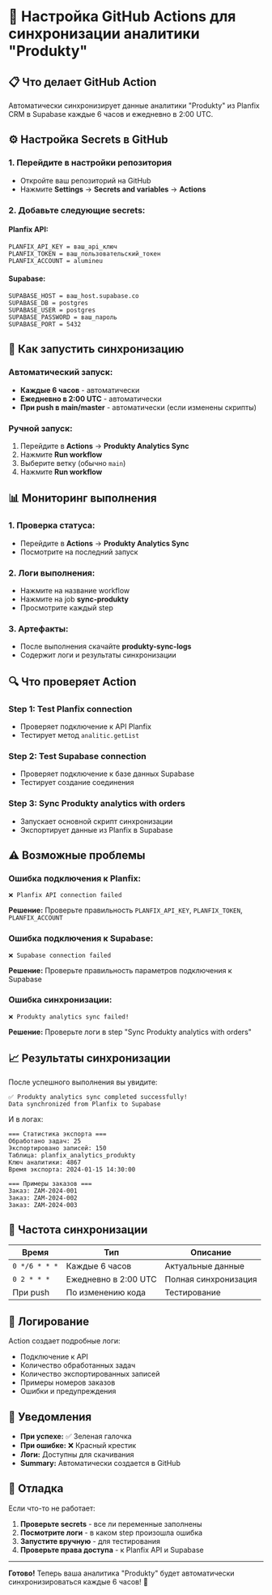# 🚀 Настройка GitHub Actions для синхронизации аналитики "Produkty"

## 📋 Что делает GitHub Action

Автоматически синхронизирует данные аналитики "Produkty" из Planfix CRM в Supabase каждые 6 часов и ежедневно в 2:00 UTC.

## ⚙️ Настройка Secrets в GitHub

### 1. Перейдите в настройки репозитория
- Откройте ваш репозиторий на GitHub
- Нажмите **Settings** → **Secrets and variables** → **Actions**

### 2. Добавьте следующие secrets:

#### Planfix API:
```
PLANFIX_API_KEY = ваш_api_ключ
PLANFIX_TOKEN = ваш_пользовательский_токен
PLANFIX_ACCOUNT = alumineu
```

#### Supabase:
```
SUPABASE_HOST = ваш_host.supabase.co
SUPABASE_DB = postgres
SUPABASE_USER = postgres
SUPABASE_PASSWORD = ваш_пароль
SUPABASE_PORT = 5432
```

## 🎯 Как запустить синхронизацию

### Автоматический запуск:
- **Каждые 6 часов** - автоматически
- **Ежедневно в 2:00 UTC** - автоматически
- **При push в main/master** - автоматически (если изменены скрипты)

### Ручной запуск:
1. Перейдите в **Actions** → **Produkty Analytics Sync**
2. Нажмите **Run workflow**
3. Выберите ветку (обычно `main`)
4. Нажмите **Run workflow**

## 📊 Мониторинг выполнения

### 1. Проверка статуса:
- Перейдите в **Actions** → **Produkty Analytics Sync**
- Посмотрите на последний запуск

### 2. Логи выполнения:
- Нажмите на название workflow
- Нажмите на job **sync-produkty**
- Просмотрите каждый step

### 3. Артефакты:
- После выполнения скачайте **produkty-sync-logs**
- Содержит логи и результаты синхронизации

## 🔍 Что проверяет Action

### Step 1: Test Planfix connection
- Проверяет подключение к API Planfix
- Тестирует метод `analitic.getList`

### Step 2: Test Supabase connection
- Проверяет подключение к базе данных Supabase
- Тестирует создание соединения

### Step 3: Sync Produkty analytics with orders
- Запускает основной скрипт синхронизации
- Экспортирует данные из Planfix в Supabase

## ⚠️ Возможные проблемы

### Ошибка подключения к Planfix:
```
❌ Planfix API connection failed
```
**Решение:** Проверьте правильность `PLANFIX_API_KEY`, `PLANFIX_TOKEN`, `PLANFIX_ACCOUNT`

### Ошибка подключения к Supabase:
```
❌ Supabase connection failed
```
**Решение:** Проверьте правильность параметров подключения к Supabase

### Ошибка синхронизации:
```
❌ Produkty analytics sync failed!
```
**Решение:** Проверьте логи в step "Sync Produkty analytics with orders"

## 📈 Результаты синхронизации

После успешного выполнения вы увидите:
```
✅ Produkty analytics sync completed successfully!
Data synchronized from Planfix to Supabase
```

И в логах:
```
=== Статистика экспорта ===
Обработано задач: 25
Экспортировано записей: 150
Таблица: planfix_analytics_produkty
Ключ аналитики: 4867
Время экспорта: 2024-01-15 14:30:00

=== Примеры заказов ===
Заказ: ZAM-2024-001
Заказ: ZAM-2024-002
Заказ: ZAM-2024-003
```

## 🔄 Частота синхронизации

| Время | Тип | Описание |
|-------|-----|----------|
| `0 */6 * * *` | Каждые 6 часов | Актуальные данные |
| `0 2 * * *` | Ежедневно в 2:00 UTC | Полная синхронизация |
| При push | По изменению кода | Тестирование |

## 📝 Логирование

Action создает подробные логи:
- Подключение к API
- Количество обработанных задач
- Количество экспортированных записей
- Примеры номеров заказов
- Ошибки и предупреждения

## 🚨 Уведомления

- **При успехе:** ✅ Зеленая галочка
- **При ошибке:** ❌ Красный крестик
- **Логи:** Доступны для скачивания
- **Summary:** Автоматически создается в GitHub

## 🔧 Отладка

Если что-то не работает:

1. **Проверьте secrets** - все ли переменные заполнены
2. **Посмотрите логи** - в каком step произошла ошибка
3. **Запустите вручную** - для тестирования
4. **Проверьте права доступа** - к Planfix API и Supabase

---

**Готово!** Теперь ваша аналитика "Produkty" будет автоматически синхронизироваться каждые 6 часов! 🎉
